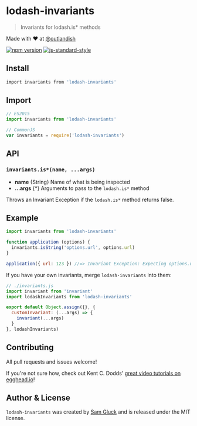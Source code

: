 # lodash-invariants

> Invariants for lodash.is* methods

Made with ❤ at [@outlandish](http://www.twitter.com/outlandish)

<a href="http://badge.fury.io/js/lodash-invariants"><img alt="npm version" src="https://badge.fury.io/js/lodash-invariants.svg"></a>
[![js-standard-style](https://img.shields.io/badge/code%20style-standard-brightgreen.svg)](http://standardjs.com/)

## Install

```sh
import invariants from 'lodash-invariants'
```

## Import

```js
// ES2015
import invariants from 'lodash-invariants'

// CommonJS
var invariants = require('lodash-invariants')
```

## API

### `invariants.is*(name, ...args)`

- __name__ {String} Name of what is being inspected 
- __...args__ {\*} Arguments to pass to the `lodash.is*` method

Throws an Invariant Exception if the `lodash.is*` method returns false.

## Example

```js
import invariants from 'lodash-invariants'

function application (options) {
  invariants.isString('options.url', options.url)
}

application({ url: 123 }) //=> Invariant Exception: Expecting options.url to be string, got number.
```

If you have your own invariants, merge `lodash-invariants` into them:

```js
// ./invariants.js
import invariant from 'invariant'
import lodashInvariants from 'lodash-invariants'

export default Object.assign({}, {
  customInvariant: (...args) => {
    invariant(...args)
  }
}, lodashInvariants)
```

## Contributing

All pull requests and issues welcome!

If you're not sure how, check out Kent C. Dodds'
[great video tutorials on egghead.io](https://egghead.io/lessons/javascript-identifying-how-to-contribute-to-an-open-source-project-on-github)!

## Author & License

`lodash-invariants` was created by [Sam Gluck](https://twitter.com/sdgluck) and is released under the MIT license.
